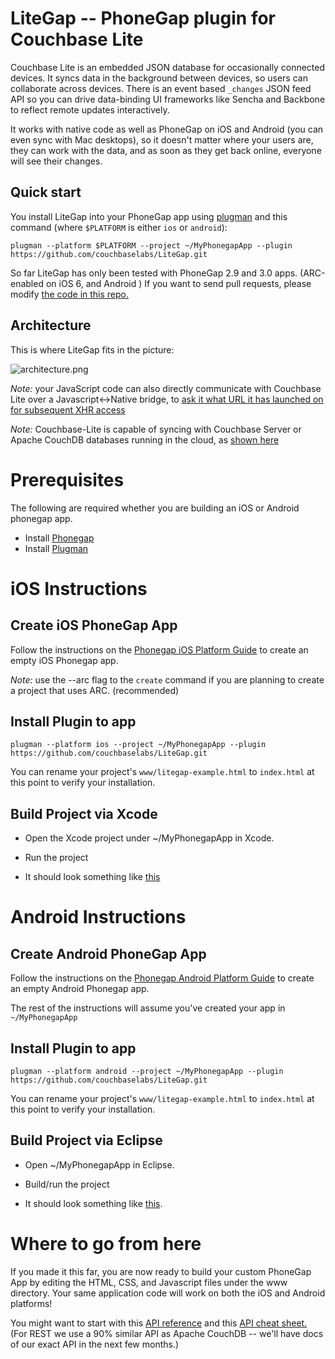 # LiteGap -- PhoneGap plugin for Couchbase Lite

Couchbase Lite is an embedded JSON database for occasionally connected devices. It syncs data in the background between devices, so users can collaborate across devices. There is an event based `_changes` JSON feed API so you can drive data-binding UI frameworks like Sencha and Backbone to reflect remote updates interactively.

It works with native code as well as PhoneGap on iOS and Android (you can even sync with Mac desktops), so it doesn't matter where your users are, they can work with the data, and as soon as they get back online, everyone will see their changes.

## Quick start

You install LiteGap into your PhoneGap app using [plugman](https://github.com/apache/cordova-plugman) and this command (where `$PLATFORM` is either `ios` or `android`):

```
plugman --platform $PLATFORM --project ~/MyPhonegapApp --plugin https://github.com/couchbaselabs/LiteGap.git
```

So far LiteGap has only been tested with PhoneGap 2.9 and 3.0 apps. (ARC-enabled on iOS 6, and Android ) If you want to send pull requests, please modify [the code in this repo.](https://github.com/couchbaselabs/couchbase-lite-phonegap-plugin-builder)

## Architecture

This is where LiteGap fits in the picture:

![architecture.png](http://cl.ly/image/3b15030Y3f0q/couchbase-lite-phonegap-plugin-android.png)

_Note:_ your JavaScript code can also directly communicate with Couchbase Lite over a Javascript<->Native bridge, to [ask it what URL it has launched on for subsequent XHR access](https://github.com/couchbaselabs/LiteGap/blob/master/www/litegap-example.html)

_Note:_ Couchbase-Lite is capable of syncing with Couchbase Server or Apache CouchDB databases running in the cloud, as [shown here](https://github.com/couchbase/couchbase-lite-android)

# Prerequisites

The following are required whether you are building an iOS or Android phonegap app.

* Install [Phonegap](http://phonegap.com/download/)
* Install [Plugman](https://github.com/apache/cordova-plugman)

# iOS Instructions

## Create iOS PhoneGap App

Follow the instructions on the [Phonegap iOS Platform Guide](http://docs.phonegap.com/en/2.9.0/guide_getting-started_ios_index.md.html#iOS%20Platform%20Guide) to create an empty iOS Phonegap app.

_Note:_ use the --arc flag to the `create` command if you are planning to create a project that uses ARC. (recommended)

## Install Plugin to app

```
plugman --platform ios --project ~/MyPhonegapApp --plugin https://github.com/couchbaselabs/LiteGap.git
```

You can rename your project's `www/litegap-example.html` to `index.html` at this point to verify your installation.

## Build Project via Xcode

* Open the Xcode project under ~/MyPhonegapApp in Xcode.

* Run the project

* It should look something like [this](http://cl.ly/image/3B2d243C003d/Screen%20Shot%202013-07-12%20at%202.15.53%20PM.png)

# Android Instructions

## Create Android PhoneGap App

Follow the instructions on the [Phonegap Android Platform Guide](http://docs.phonegap.com/en/2.9.0/guide_getting-started_android_index.md.html#Android%20Platform%20Guide) to create an empty Android Phonegap app.

The rest of the instructions will assume you've created your app in `~/MyPhonegapApp`

## Install Plugin to app

```
plugman --platform android --project ~/MyPhonegapApp --plugin https://github.com/couchbaselabs/LiteGap.git

```

You can rename your project's `www/litegap-example.html` to `index.html` at this point to verify your installation.

## Build Project via Eclipse

* Open ~/MyPhonegapApp in Eclipse.

* Build/run the project

* It should look something like [this](http://cl.ly/image/1O1v310s3Y3p/Screen%20Shot%202013-07-12%20at%2012.23.08%20PM.png).

# Where to go from here

If you made it this far, you are now ready to build your custom PhoneGap App by editing the HTML, CSS, and Javascript files under the www directory.  Your same application code will work on both the iOS and Android platforms!

You might want to start with this [API reference](https://github.com/couchbase/couchbase-lite-ios/wiki/Guide%3A-REST) and this [API cheat sheet.](http://docs.couchdb.org/en/latest/api/reference.html) (For REST we use a 90% similar API as Apache CouchDB -- we'll have docs of our exact API in the next few months.)

